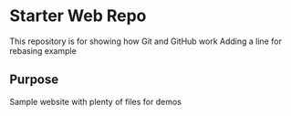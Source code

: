 # Starter Web Repo

This repository is for showing how Git and GitHub work
Adding a line for rebasing example
## Purpose

Sample website with plenty of files for demos
